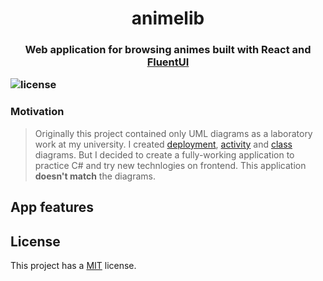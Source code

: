 <h1 align="center">animelib<h3/>

<p align="center">  Web application for browsing animes built with React and <a href="https://github.com/microsoft/fluentui">FluentUI</a> <p/>

<span>
  <img src="https://img.shields.io/badge/license-MIT-brightgreen" alt="license"/>
</span>


### Motivation

> Originally this project contained only UML diagrams as a laboratory work at my university. I created [deployment](Docs/System%20Deployment%20Diagram.jpg), [activity](Docs/Upload%20new%20movie%20Activity%20Diagram.jpg) and [class](Docs/Project%20Domain%20Model.jpg) diagrams. But I decided to create a fully-working application to practice C# and try new technlogies on frontend. This application **doesn't match** the diagrams.


## App features

## License

This project has a [MIT](LICENSE) license.

